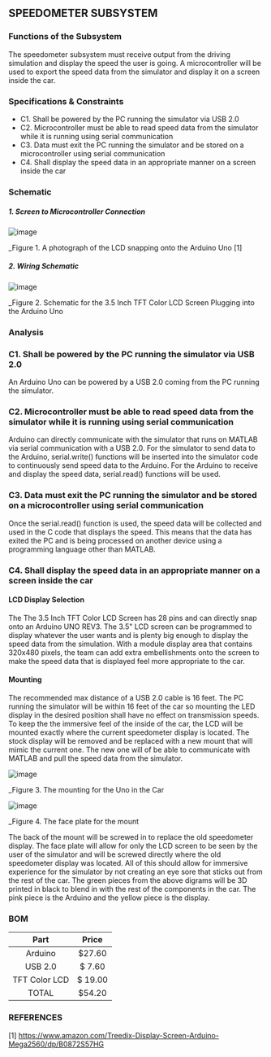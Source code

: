 SPEEDOMETER SUBSYSTEM
--------------------
### Functions of the Subsystem
The speedometer subsystem must receive output from the driving simulation and display the speed the user is going. A microcontroller will be used to export the speed data from the simulator and display it on a screen inside the car.
### Specifications & Constraints
- C1. Shall be powered by the PC running the simulator via USB 2.0
-	C2. Microcontroller must be able to read speed data from the simulator while it is running using serial communication
-	C3. Data must exit the PC running the simulator and be stored on a microcontroller using serial communication
-	C4. Shall display the speed data in an appropriate manner on a screen inside the car

### Schematic
##### 1. Screen to Microcontroller Connection

![image](https://user-images.githubusercontent.com/117474540/205758564-ffde40c5-9775-4cfe-a78d-28c376bdf988.png)

_Figure 1. A photograph of the LCD snapping onto the Arduino Uno [1]

##### 2. Wiring Schematic

![image](https://user-images.githubusercontent.com/117474540/216127475-511a63b1-875b-450a-8510-a35084af7384.png)

_Figure 2. Schematic for the 3.5 Inch TFT Color LCD Screen Plugging into the Arduino Uno

### Analysis

### C1. Shall be powered by the PC running the simulator via USB 2.0
An Arduino Uno can be powered by a USB 2.0 coming from the PC running the simulator.

### C2. Microcontroller must be able to read speed data from the simulator while it is running using serial communication
Arduino can directly communicate with the simulator that runs on MATLAB via serial communication with a USB 2.0. For the simulator to send data to the Arduino, serial.write() functions will be inserted into the simulator code to continuously send speed data to the Arduino. For the Arduino to receive and display the speed data, serial.read() functions will be used.

### C3. Data must exit the PC running the simulator and be stored on a microcontroller using serial communication
Once the serial.read() function is used, the speed data will be collected and used in the C code that displays the speed. This means that the data has exited the PC and is being processed on another device using a programming language other than MATLAB.

### C4. Shall display the speed data in an appropriate manner on a screen inside the car
#### LCD Display Selection
The The 3.5 Inch TFT Color LCD Screen has 28 pins and can directly snap onto an Arduino UNO REV3. The 3.5" LCD screen can be programmed to display whatever the user wants and is plenty big enough to display the speed data from the simulation. With a module display area that contains 320x480 pixels, the team can add extra embellishments onto the screen to make the speed data that is displayed feel more appropriate to the car.

#### Mounting
The recommended max distance of a USB 2.0 cable is 16 feet. The PC running the simulator will be within 16 feet of the car so mounting the LED display in the desired position shall have no effect on transmission speeds. To keep the the immersive feel of the inside of the car, the LCD will be mounted exactly where the current speedometer display is located. The stock display will be removed and be replaced with a new mount that will mimic the current one. The new one will of be able to communicate with MATLAB and pull the speed data from the simulator.

![image](https://user-images.githubusercontent.com/117474540/215832669-89579faa-cde7-400d-ae63-a6a877984600.png)

_Figure 3. The mounting for the Uno in the Car 

![image](https://user-images.githubusercontent.com/117474540/215867130-0e203977-f486-433f-9da6-c88cc64bec3f.png)

_Figure 4. The face plate for the mount

The back of the mount will be screwed in to replace the old speedometer display. The face plate will allow for only the LCD screen to be seen by the user of the simulator and will be screwed directly where the old speedometer display was located. All of this should allow for immersive experience for the simulator by not creating an eye sore that sticks out from the rest of the car. The green pieces from the above digrams will be 3D printed in black to blend in with the rest of the components in the car. The pink piece is the Arduino and the yellow piece is the display.

### BOM

| Part        | Price    |
|:-----------:|:--------:|
| Arduino     | $27.60  |
| USB 2.0     | $ 7.60   |
| TFT Color LCD | $ 19.00|
| TOTAL       | $54.20   |

### REFERENCES
[1] https://www.amazon.com/Treedix-Display-Screen-Arduino-Mega2560/dp/B0872S57HG

